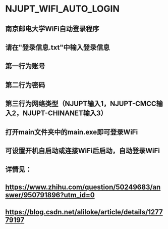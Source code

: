# NJUPT_WIFI_AUTO_LOGIN
## 南京邮电大学WiFi自动登录程序
## 请在"登录信息.txt"中输入登录信息
## 第一行为账号
## 第二行为密码
## 第三行为网络类型（NJUPT输入1，NJUPT-CMCC输入2，NJUPT-CHINANET输入3）
## 打开main文件夹中的main.exe即可登录WiFi
## 可设置开机自启动或连接WiFi后启动，自动登录WiFi
## 详情见：
## https://www.zhihu.com/question/50249683/answer/950791896?utm_id=0
## https://blog.csdn.net/aliloke/article/details/127779197
